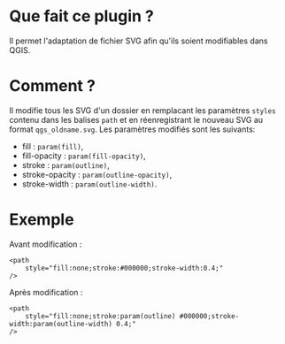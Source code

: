# Que fait ce plugin ?
Il permet l'adaptation de fichier SVG afin qu'ils soient modifiables dans QGIS.

# Comment ?
Il modifie tous les SVG d'un dossier en remplacant les paramètres `styles` contenu dans les balises `path` et en réenregistrant le nouveau SVG au format `qgs_oldname.svg`.
Les paramètres modifiés sont les suivants:
* fill : `param(fill)`,
* fill-opacity : `param(fill-opacity)`,
* stroke : `param(outline)`,
* stroke-opacity : `param(outline-opacity)`,
* stroke-width : `param(outline-width)`.

# Exemple
Avant modification :

    <path
        style="fill:none;stroke:#000000;stroke-width:0.4;"
    />
Après modification :

    <path
        style="fill:none;stroke:param(outline) #000000;stroke-width:param(outline-width) 0.4;"
    />